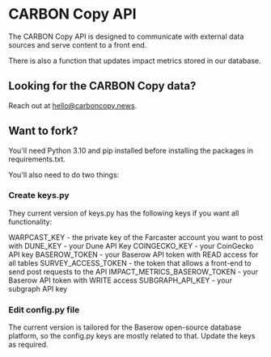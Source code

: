 # CARBON Copy API

The CARBON Copy API is designed to communicate with external data sources and serve content to a front end.

There is also a function that updates impact metrics stored in our database.

## Looking for the CARBON Copy data?

Reach out at hello@carboncopy.news.

## Want to fork?

You'll need Python 3.10 and pip installed before installing the packages in requirements.txt.

You'll also need to do two things:

### Create keys.py

They current version of keys.py has the following keys if you want all functionality:

WARPCAST_KEY - the private key of the Farcaster account you want to post with
DUNE_KEY - your Dune API Key
COINGECKO_KEY - your CoinGecko API key
BASEROW_TOKEN - your Baserow API token with READ access for all tables
SURVEY_ACCESS_TOKEN - the token that allows a front-end to send post requests to the API
IMPACT_METRICS_BASEROW_TOKEN - your Baserow API token with WRITE access
SUBGRAPH_API_KEY - your subgraph API key

### Edit config.py file

The current version is tailored for the Baserow open-source database platform, so the config.py keys are mostly related to that. Update the keys as required.

